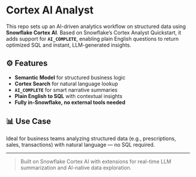 # Cortex AI Analyst

This repo sets up an AI-driven analytics workflow on structured data using **Snowflake Cortex AI**. Based on Snowflake’s Cortex Analyst Quickstart, it adds support for **`AI_COMPLETE`**, enabling plain English questions to return optimized SQL and instant, LLM-generated insights.

## ⚙️ Features

- **Semantic Model** for structured business logic
- **Cortex Search** for natural language lookup
- **`AI_COMPLETE`** for smart narrative summaries
- **Plain English to SQL** with contextual insights
- **Fully in-Snowflake, no external tools needed**

## 📊 Use Case

Ideal for business teams analyzing structured data (e.g., prescriptions, sales, transactions) with natural language — no SQL required.

---

> Built on Snowflake Cortex AI with extensions for real-time LLM summarization and AI-native data exploration.
